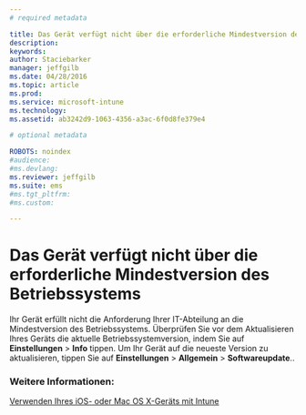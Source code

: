 ```yaml
---
# required metadata

title: Das Gerät verfügt nicht über die erforderliche Mindestversion des Betriebssystems | Microsoft Intune
description:
keywords:
author: Staciebarker
manager: jeffgilb
ms.date: 04/28/2016
ms.topic: article
ms.prod:
ms.service: microsoft-intune
ms.technology:
ms.assetid: ab3242d9-1063-4356-a3ac-6f0d8fe379e4

# optional metadata

ROBOTS: noindex
#audience:
#ms.devlang:
ms.reviewer: jeffgilb
ms.suite: ems
#ms.tgt_pltfrm:
#ms.custom:

---
```



# Das Gerät verfügt nicht über die erforderliche Mindestversion des Betriebssystems

Ihr Gerät erfüllt nicht die Anforderung Ihrer IT-Abteilung an die Mindestversion des Betriebssystems.  Überprüfen Sie vor dem Aktualisieren Ihres Geräts die aktuelle Betriebssystemversion, indem Sie auf **Einstellungen** &gt; **Info** tippen. Um Ihr Gerät auf die neueste Version zu aktualisieren, tippen Sie auf **Einstellungen** &gt; **Allgemein** &gt; **Softwareupdate**..

### Weitere Informationen:
[Verwenden Ihres iOS- oder Mac OS X-Geräts mit Intune](using-your-ios-or-mac-os-x-device-with-intune.md)

<!--HONumber=May16_HO1-->


